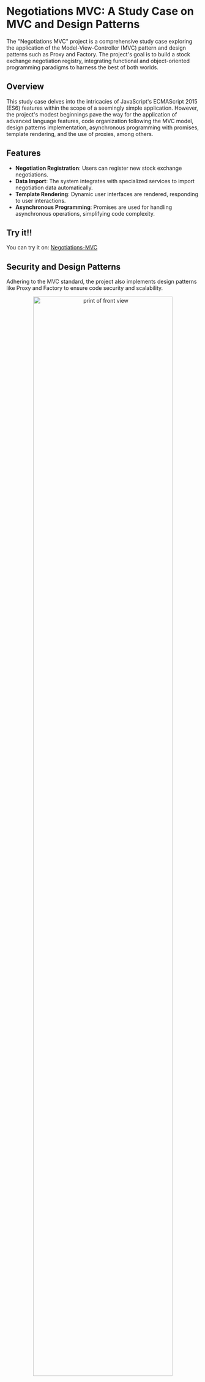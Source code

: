 # Negotiations MVC: A Study Case on MVC and Design Patterns 
The "Negotiations MVC" project is a comprehensive study case exploring the application of the Model-View-Controller (MVC) pattern and design patterns such as Proxy and Factory. The project's goal is to build a stock exchange negotiation registry, integrating functional and object-oriented programming paradigms to harness the best of both worlds.

## Overview
This study case delves into the intricacies of JavaScript's ECMAScript 2015 (ES6) features within the scope of a seemingly simple application. However, the project's modest beginnings pave the way for the application of advanced language features, code organization following the MVC model, design patterns implementation, asynchronous programming with promises, template rendering, and the use of proxies, among others.

## Features
- **Negotiation Registration**: Users can register new stock exchange negotiations.
- **Data Import**: The system integrates with specialized services to import negotiation data automatically.
- **Template Rendering**: Dynamic user interfaces are rendered, responding to user interactions.
- **Asynchronous Programming**: Promises are used for handling asynchronous operations, simplifying code complexity.

## Try it!!
You can try it on: [Negotiations-MVC](https://negotiations-mvc.vercel.app/)

## Security and Design Patterns
Adhering to the MVC standard, the project also implements design patterns like Proxy and Factory to ensure code security and scalability.

<div align="center">
    <img src="https://i.ibb.co/bQFNZp8/Screenshot-from-2024-04-24-11-52-58.png" alt="print of front view" width="85%"/>
</div>

:)
